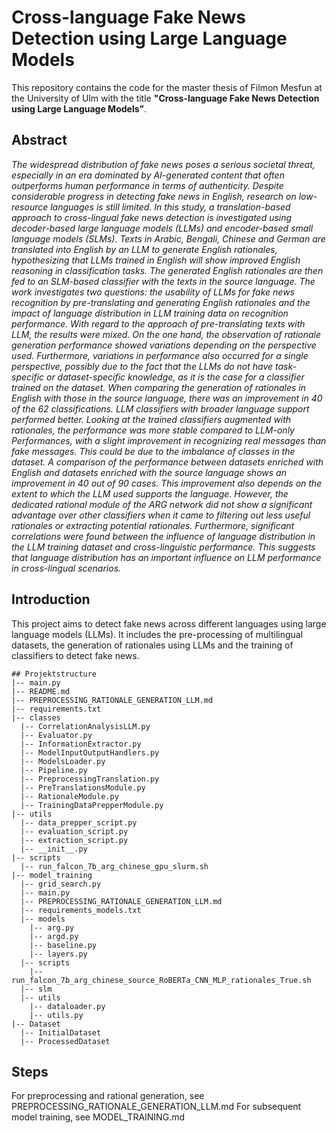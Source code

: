 # Cross-language Fake News Detection using Large Language Models

This repository contains the code for the master thesis of Filmon Mesfun at the University of Ulm with the title **"Cross-language Fake News Detection using Large Language Models”**.

## Abstract

*The widespread distribution of fake news poses a serious societal threat, especially in an era dominated by AI-generated content that often outperforms human performance in terms of authenticity. Despite considerable progress in detecting fake news in English, research on low-resource languages is still limited. In this study, a translation-based approach to cross-lingual fake news detection is investigated using decoder-based large language models (LLMs) and encoder-based small language models (SLMs). Texts in Arabic, Bengali, Chinese and German are translated into English by an LLM to generate English rationales, hypothesizing that LLMs trained in English will show improved English reasoning in classification tasks. The generated English rationales are then fed to an SLM-based classifier with the texts in the source language. The work investigates two questions: the usability of LLMs for fake news recognition by pre-translating and generating English rationales and the impact of language distribution in LLM training data on recognition performance. With regard to the approach of pre-translating texts with LLM, the results were mixed. On the one hand, the observation of rationale generation performance showed variations depending on the perspective used. Furthermore, variations in performance also occurred for a single perspective, possibly due to the fact that the LLMs do not have task-specific or dataset-specific knowledge, as it is the case for a classifier trained on the dataset. When comparing the generation of rationales in English with those in the source language, there was an improvement in 40 of the 62 classifications. LLM classifiers with broader language support performed better. Looking at the trained classifiers augmented with rationales, the performance was more stable compared to LLM-only Performances, with a slight improvement in recognizing real messages than fake messages. This could be due to the imbalance of classes in the dataset. A comparison of the performance between datasets enriched with English and datasets enriched with the source language shows an improvement in 40 out of 90 cases. This improvement also depends on the extent to which the LLM used supports the language. However, the dedicated rational module of the ARG network did not show a significant advantage over other classifiers when it came to filtering out less useful rationales or extracting potential rationales. Furthermore, significant correlations were found between the influence of language distribution in the LLM training dataset and cross-linguistic performance. This suggests that language distribution has an important influence on LLM performance in cross-lingual scenarios.*

## Introduction

This project aims to detect fake news across different languages using large language models (LLMs). It includes the pre-processing of multilingual datasets, the generation of rationales using LLMs and the training of classifiers to detect fake news.

```
## Projektstructure
|-- main.py
|-- README.md
|-- PREPROCESSING_RATIONALE_GENERATION_LLM.md
|-- requirements.txt
|-- classes
  |-- CorrelationAnalysisLLM.py
  |-- Evaluator.py
  |-- InformationExtractor.py
  |-- ModelInputOutputHandlers.py
  |-- ModelsLoader.py
  |-- Pipeline.py
  |-- PreprocessingTranslation.py
  |-- PreTranslationsModule.py
  |-- RationaleModule.py
  |-- TrainingDataPrepperModule.py
|-- utils
  |-- data_prepper_script.py
  |-- evaluation_script.py
  |-- extraction_script.py
  |-- __init__.py
|-- scripts
  |-- run_falcon_7b_arg_chinese_gpu_slurm.sh
|-- model_training
  |-- grid_search.py
  |-- main.py
  |-- PREPROCESSING_RATIONALE_GENERATION_LLM.md
  |-- requirements_models.txt
  |-- models
    |-- arg.py
    |-- argd.py
    |-- baseline.py
    |-- layers.py
  |-- scripts
    |-- run_falcon_7b_arg_chinese_source_RoBERTa_CNN_MLP_rationales_True.sh
  |-- slm
  |-- utils
    |-- dataloader.py
    |-- utils.py
|-- Dataset
  |-- InitialDataset
  |-- ProcessedDataset
```

## Steps
For preprocessing and rational generation, see PREPROCESSING_RATIONALE_GENERATION_LLM.md
For subsequent model training, see MODEL_TRAINING.md
